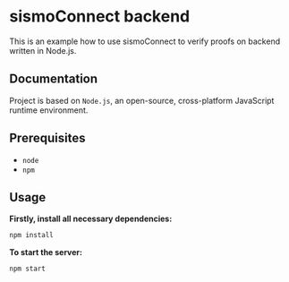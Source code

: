 # sismoConnect backend

This is an example how to use sismoConnect to verify proofs on backend written in Node.js.

## Documentation

Project is based on `Node.js`, an open-source, cross-platform JavaScript runtime environment.

## Prerequisites

- `node`
- `npm`

## Usage

**Firstly, install all necessary dependencies:**

```sh
npm install
```

**To start the server:**

```sh
npm start
```
